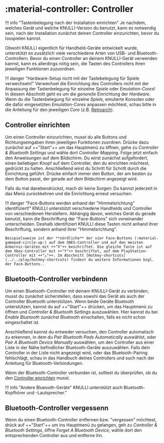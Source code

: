 # :material-controller: Controller

!!! info "Tastenbelegung nach der Installation einrichten"
    Je nachdem, welches Gerät und welche KNULLI-Version du benutzt, kann es notwendig sein, nach der Installation zunächst deinen Controller einzurichten, bevor du losspielen kannst.

Obwohl KNULLI eigentlich für Handheld-Geräte entwickelt wurde, unterstützt es zusätzlich viele verschiedene Arten von USB- und Bluetooth-Controllern. Bevor du einen Controller an deinem KNULLI-Gerät verwenden kannst, kann es allerdings nötig sein, die Tasten des Controllers ihren jeweiligen Funktionen zuzuordnen.

!!! danger "Hardware-Setup nicht mit der Tastebelegung für Spiele verwechseln!"
    Verwechsel die Einrichtung des Controllers nicht mit der Anpassung der Tastenbelegung für einzelne *Spiele* oder *Emulation-Cores*! In diesem Abschnitt geht es um die *generelle* Einrichtung der *Hardware*. Wenn du die Tastenbelegung für einzelne *Spiele*, emulierte Konsolen oder die dafür eingesetzten *Emulation-Cores* anpassen möchtest, schau bitte in die Anleitung für den jeweiligen *Core* (z.B. [Retroarch](../retroarch/controls)).

## Controller einrichten

Um einen Controller einzurichten, musst du alle Buttons und Richtungseingaben ihren jeweiligen Funktionen zuordnen. Drücke dazu zunächst auf ++"Start"++ um das Hauptmenü zu öffnen, gehe zu *Controller & Bluetooth Settings* und wähle dort *Controller Mapping*. Folge jetzt einfach den Anweisungen auf dem Bildschirm. Du wirst zunächst aufgefordert, einen beliebigen Knopf auf dem Controller, den du einrichten möchtest, gedrückt zu halten. Anschließend wirst du Schritt für Schritt durch die Einrichtung geführt. Drücke einfach immer den Button, der am besten zu dem Button passt, der gerade auf dem Bildschirm angezeigt wird.

Falls du mal danebendrückst, mach dir keine Sorgen: Du kannst jederzeit in das Menü zurückkehren und die Einrichtung erneut versuchen.

!!! danger "Face-Buttons werden anhand der "Himmelsrichtung" identifiziert!"
    KNULLI unterstützt verschiedene Handhelds und Controller von verschiedenen Herstellern. Abhängig davon, welches Gerät du gerade benutzt, kann die Beschriftung der "Face-Buttons" sich voneinander unterscheiden. Deshalb identifiziert KNULLI diese Tasten nicht anhand ihrer Beschriftung, sondern anhand ihrer "Himmelsrichtung".
    
    Beispielsweise ist der **nördliche** der vier Face-Buttons (:material-gamepad-circle-up:) auf dem SNES-Controller und auf den meisten Anbernic-Geräten mit ++"X"++ beschriftet. Die gleiche Taste ist auf dem Xbox-Controller mit ++"Y"++ beschriftet, auf dem PlayStation-Controller mit ++"△"++. Im Abschnitt [Hotkey-shortcuts](../../play/hotkey-shortcuts) findest du weitere Informationen bzgl. der Face-Buttons..
## Bluetooth-Controller verbindenn
Um einen Bluetooth-Controller mit deinem KNULLI-Gerät zu verbinden, musst du zunächst sicherstellen, dass sowohl das Gerät als auch der Controller Bluetooth unterstützen. Wenn beide Geräte Bluetooth unterstützen, kannst du auf ++"Start"++ drücken, um das Hauptmenü zu öffnen und *Controller & Bluetooth Settings* auszuwählen. Hier kannst du bei *Enable Bluetooth* zunächst Bluetooth einschalten, falls es nicht schon eingeschaltet ist.

Anschließend kannst du entweder versuchen, den Controller automatisch zu erkennen, in dem du *Pair Bluetooth Pads Automatically* auswählst, oder *Pair A Bluetooth Device Manually* auswählen, um den Controller aus einer Liste in der Nähe befindlicher Bluetooth-Geräte auszuwählen. Falls dein Controller in der Liste nicht angezeigt wird, oder das Bluetooth-Pairing fehlschlägt, schau in das Handbuch deines Controllers und such nach der Anleitung für Bluetooth-Verbindungen.

Wenn der Bluetooth-Controller verbunden ist, solltest du überprüfen, ob du den  [Controller einrichten](#controller-einrichten) musst.

!!! info "Andere Blueooth-Geräte"
    KNULLI unterstützt auch Bluetooth-Kopfhörer und -Lautsprecher."


## Bluetooth-Controller vergessenn

Wenn du einen Bluetooth-Controller entfernen bzw. "vergessen" möchtest, drück auf ++"Start"++ um ins Hauptmenü zu gelangen, geh zu *Controller & Bluetooth Settings*, öffne *Forget A Bluetooth Device*, wähle dort den entsprechenden Controller aus und entferne ihn.
